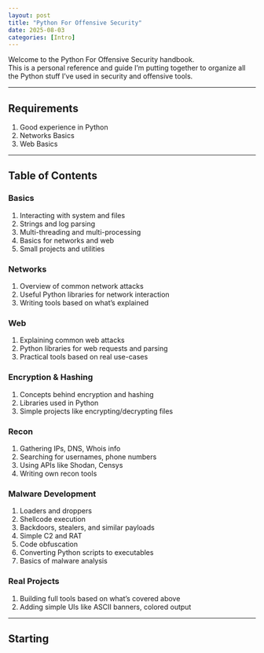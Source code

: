 ```yaml
---
layout: post
title: "Python For Offensive Security"
date: 2025-08-03
categories: [Intro]
---
```


Welcome to the Python For Offensive Security handbook.  
This is a personal reference and guide I’m putting together to organize all the Python stuff I’ve used in security and offensive tools.

---

## Requirements

1. Good experience in Python 
2. Networks Basics
3. Web Basics

---

## Table of Contents

### Basics

1. Interacting with system and files  
2. Strings and log parsing  
3. Multi-threading and multi-processing  
4. Basics for networks and web  
5. Small projects and utilities  

### Networks

1. Overview of common network attacks  
2. Useful Python libraries for network interaction  
3. Writing tools based on what’s explained  

### Web 

1. Explaining common web attacks  
2. Python libraries for web requests and parsing  
3. Practical tools based on real use-cases  

### Encryption & Hashing

1. Concepts behind encryption and hashing  
2. Libraries used in Python  
3. Simple projects like encrypting/decrypting files  

### Recon

1. Gathering IPs, DNS, Whois info  
2. Searching for usernames, phone numbers  
3. Using APIs like Shodan, Censys  
4. Writing own recon tools

### Malware Development

1. Loaders and droppers  
2. Shellcode execution  
3. Backdoors, stealers, and similar payloads  
4. Simple C2 and RAT  
5. Code obfuscation
6. Converting Python scripts to executables  
7. Basics of malware analysis  

### Real Projects

1. Building full tools based on what’s covered above  
2. Adding simple UIs like ASCII banners, colored output

---

## Starting




